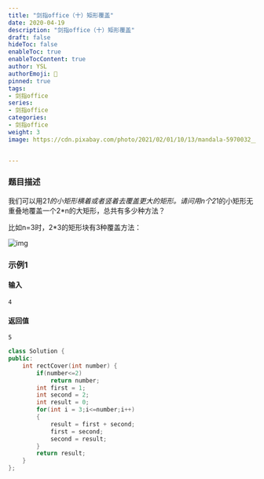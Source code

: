 ```yaml
---
title: "剑指office（十）矩形覆盖"
date: 2020-04-19
description: "剑指office（十）矩形覆盖"
draft: false
hideToc: false
enableToc: true
enableTocContent: true
author: YSL
authorEmoji: 🎅
pinned: true
tags:
- 剑指office
series:
- 剑指office
categories:
- 剑指office
weight: 3
image: https://cdn.pixabay.com/photo/2021/02/01/10/13/mandala-5970032__340.jpg


---
```


### 题目描述

我们可以用2*1的小矩形横着或者竖着去覆盖更大的矩形。请问用n个2*1的小矩形无重叠地覆盖一个2*n的大矩形，总共有多少种方法？ 

比如n=3时，2*3的矩形块有3种覆盖方法： 

![img](https://uploadfiles.nowcoder.com/images/20201028/59_1603852524038_7FBC41C976CACE07CB222C3B890A0995)

### 示例1

#### 输入

```
4
```

#### 返回值

```
5
```

```c++
class Solution {
public:
    int rectCover(int number) {
        if(number<=2)
            return number;
        int first = 1;
        int second = 2;
        int result = 0;
        for(int i = 3;i<=number;i++)
        {
            result = first + second;
            first = second;
            second = result;
        }
        return result;
    }
};
```